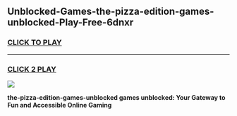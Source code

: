 
## Unblocked-Games-the-pizza-edition-games-unblocked-Play-Free-6dnxr
<h3>
<a href="https://premium76.site?title=the-pizza-edition-games-unblocked&ref=18A">CLICK TO PLAY</a></h3>
<hr>

<h3>
<a href="https://premium76.site?title=the-pizza-edition-games-unblocked&ref=18A">CLICK 2 PLAY</a>
  
</h3>

<a href="https://premium76.site?title=the-pizza-edition-games-unblocked&ref=18A"><img src="https://clearcache.store/games.png"></a>


**the-pizza-edition-games-unblocked games unblocked: Your Gateway to Fun and Accessible Online Gaming**
